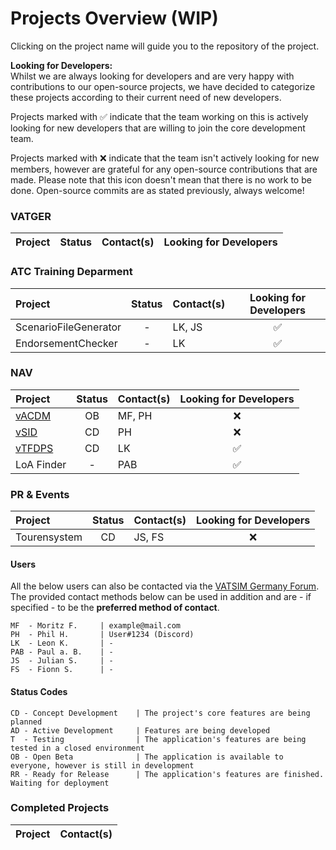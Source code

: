 <!-- START LINKS (these can be referenced in the document) -->

[VSID]: https://git.vatsim-germany.org/vatger-projects/vsid
[VACDM]: https://github.com/vACDM
[VTFDPS]: https://github.com/orgs/vtfdps/

<!-- END LINKS -->

# Projects Overview (WIP)

Clicking on the project name will guide you to the repository of the project.

**Looking for Developers:** <br/>
Whilst we are always looking for developers and are very happy with contributions to our open-source projects, we have 
decided to categorize these projects according to their current need of new developers. 

Projects marked with ✅ indicate 
that the team working on this is actively looking for new developers that are willing to join the core development team. 

Projects marked with ❌ indicate that the team isn't actively looking for new members, however are grateful for any open-source
contributions that are made. Please note that this icon doesn't mean that there is no work to be done. Open-source commits are
as stated previously, always welcome!

### VATGER

| Project | Status | Contact(s) | Looking for Developers |
|:--------|:------:|:-----------|:----------------------:|

### ATC Training Deparment

| Project               | Status | Contact(s) | Looking for Developers |
|:----------------------|:------:|:-----------|:----------------------:|
| ScenarioFileGenerator |   -    | LK, JS     |           ✅            |
| EndorsementChecker    |   -    | LK         |           ✅            |

### NAV 

| Project          | Status | Contact(s) | Looking for Developers |
|:-----------------|:------:|:-----------|:----------------------:|
| [vACDM][VACDM]   |   OB   | MF, PH     |           ❌            |
| [vSID][VSID]     |   CD   | PH         |           ❌            |
| [vTFDPS][VTFDPS] |   CD   | LK         |           ✅            |
| LoA Finder       |   -    | PAB        |           ✅            |

### PR & Events

| Project      | Status | Contact(s) | Looking for Developers |
|:-------------|:------:|:-----------|:----------------------:|
| Tourensystem |   CD   | JS, FS     |           ❌            |

#### Users
All the below users can also be contacted via the [VATSIM Germany Forum](https://board.vatsim-germany.org). 
The provided contact methods below can be used in addition and are - if specified - to be the **preferred method of contact**. 

```
MF  - Moritz F.     | example@mail.com
PH  - Phil H.       | User#1234 (Discord)
LK  - Leon K.       | -
PAB - Paul a. B.    | -
JS  - Julian S.     | -
FS  - Fionn S.      | -
```

#### Status Codes
```
CD - Concept Development    | The project's core features are being planned
AD - Active Development     | Features are being developed
T  - Testing                | The application's features are being tested in a closed environment
OB - Open Beta              | The application is available to everyone, however is still in development
RR - Ready for Release      | The application's features are finished. Waiting for deployment
```

### Completed Projects
| Project          | Contact(s) |
|:-----------------|:-----------|
